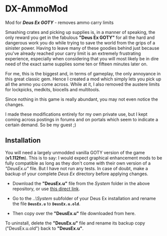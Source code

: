 # DX-AmmoMod
Mod for ***Deus Ex GOTY*** - removes ammo carry limits

Smashing crates and picking up supplies is, in a manner of speaking, the only reward you get in the fabulous **"Deus Ex GOTY"** for all the hard and dangerous work you do while trying to save the world from the grips of a sinister power. Having to leave many of these goodies behind just because you've already reached your carry limit is an extremely frustrating experience, especially when considering that you will most likely be in dire need of the exact same supplies some ten or fifteen minutes later on. 

For me, this is the biggest and, in terms of gameplay, the only annoyance in this great classic gem. Hence I created a mod which simply lets you pick up all the ammo you come across. While at it, I also removed the austere limits for lockpicks, medkits, biocells and multitools.

Since nothing in this game is really abundant, you may not even notice the changes.

I made these modifications entirely for my own private use, but I kept coming across postings in forums and on portals which seem to indicate a certain demand. So be my guest ;)


## Installation

You will need a largely unmodded vanilla GOTY version of the game (**v1.112fm**). This is to say: I would expect graphical enhancement mods to be fully compatible as long as they don't come with their own version of a *"DeusEx.u"* file. But I have not run any tests. In case of doubt, make a backup of your complete *Deus Ex* directory before applying changes.

- Download the **"DeusEx.u"** file from the *System* folder in the above repository, or use [this direct link](https://github.com/philobyte/DX-AmmoMod/raw/master/System/DeusEx.u).

- Go to the *..\System* subfolder of your Deus Ex installation and rename the file **`DeusEx.u`** to **`DeusEx.u.old`**.

- Then copy over the **"DeusEx.u"** file downloaded from here. 


To uninstall, delete the **"DeusEx.u"** file and rename its backup copy ("DeusEx.u.old") back to **"DeusEx.u"**.
